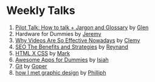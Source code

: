 # Weekly Talks

1. [Pilot Talk: How to talk + Jargon and Glossary](https://github.com/webteractive/weekly-talks/raw/master/Pilot%20Talk.pdf) by [Glen](https://github.com/hadefication)
2. Hardware for Dummies by [Jeremy](https://github.com/poycutex)
3. [Why Videos Are So Effective Nowadays](https://github.com/webteractive/weekly-talks/raw/master/Why%20Videos%20Are%20So%20Effective%20Nowadays.pdf) by [Clemy](https://github.com/Clemylicious)
4. [SEO The Benefits and Strategies](https://github.com/webteractive/weekly-talks/raw/master/Why%20Videos%20Are%20So%20Effective%20Nowadays.pdf) by [Reynand](https://github.com/reyncollzkie)
5. [HTML X CSS](https://github.com/markbillions/weekly-talks/blob/master/HTML%20X%20CSS.pdf) by [Mark](https://github.com/markbillions)
6. [Awesome Apps for Dummies](https://github.com/isiahdomingo/weekly-talks/blob/master/Awesome%20Apps%20for%20Dummies.pdf) by [Isiah](https://github.com/isiahdomingo)
7. [Git](https://github.com/goper-leo/weekly-talks/blob/master/git.pdf) by [Goper](https://github.com/goper-leo)
8. [how I met graphic design](https://github.com/philipjamescan/weekly-talks/blob/master/HowImetgraphicdesign.pdf) by [Philliph](https://github.com/philipjamescan)
